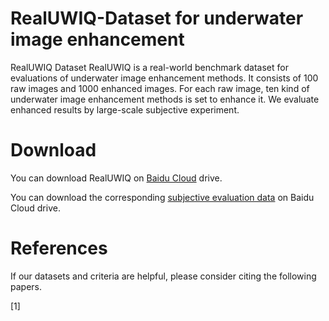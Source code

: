 # RealUWIQ-Dataset for underwater image enhancement
RealUWIQ Dataset
RealUWIQ is a real-world benchmark dataset for evaluations of underwater image enhancement methods. It consists of 100 raw images and 1000 enhanced images. For each raw image, ten kind of underwater image enhancement methods is set to enhance it. We evaluate enhanced results by large-scale subjective experiment.
# Download
You can download RealUWIQ on [Baidu Cloud](https://pan.baidu.com/s/1McpOd7HtJqtdcJ_QtRBnVg) drive.

You can download the corresponding [subjective evaluation data](https://pan.baidu.com/s/1Um2hsCYGNPCQBoXJjyznpw) on Baidu Cloud drive.
# References
If our datasets and criteria are helpful, please consider citing the following papers.

[1]
